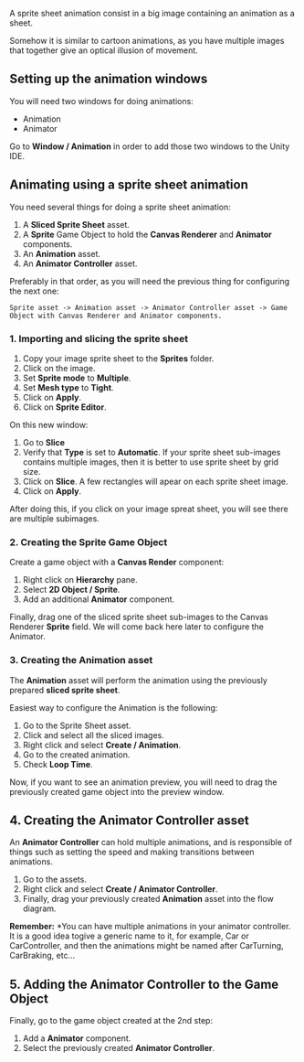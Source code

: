 A sprite sheet animation consist in a big image containing an animation as a sheet.

Somehow it is similar to cartoon animations, as you have multiple images that together give an optical illusion of movement.

## Setting up the animation windows

You will need two windows for doing animations:

- Animation
- Animator

Go to **Window / Animation** in order to add those two windows to the Unity IDE.

## Animating using a sprite sheet animation

You need several things for doing a sprite sheet animation:

1. A **Sliced Sprite Sheet** asset.
2. A **Sprite** Game Object to hold the **Canvas Renderer** and **Animator** components.
3. An **Animation** asset.
4. An **Animator Controller** asset.

Preferably in that order, as you will need the previous thing for configuring the next one:

```
Sprite asset -> Animation asset -> Animator Controller asset -> Game Object with Canvas Renderer and Animator components.
```


### 1. Importing and slicing the sprite sheet

1. Copy your image sprite sheet to the **Sprites** folder.
2. Click on the image.
3. Set **Sprite mode** to **Multiple**.
4. Set **Mesh type** to **Tight**.
5. Click on **Apply**.
6. Click on **Sprite Editor**.

On this new window:

1. Go to **Slice** 
2. Verify that **Type** is set to **Automatic**. 
If your sprite sheet sub-images contains multiple images, then it is better to use sprite sheet by grid size.
3. Click on **Slice**.
A few rectangles will apear on each sprite sheet image.
4. Click on **Apply**.

After doing this, if you click on your image spreat sheet, you will see there are multiple subimages.


### 2. Creating the Sprite Game Object 

Create a game object with a **Canvas Render** component:

1. Right click on **Hierarchy** pane.
2. Select **2D Object / Sprite**.
3. Add an additional **Animator** component.

Finally, drag one of the sliced sprite sheet sub-images to the Canvas Renderer **Sprite** field.
We will come back here later to configure the Animator.

### 3. Creating the Animation asset

The **Animation** asset will perform the animation using the previously prepared **sliced sprite sheet**.

Easiest way to configure the Animation is the following:

1. Go to the Sprite Sheet asset.
2. Click and select all the sliced images.
3. Right click and select **Create / Animation**.
4. Go to the created animation.
5. Check **Loop Time**.

Now, if you want to see an animation preview, you will need to drag the previously created game object into the preview window.


## 4. Creating the Animator Controller asset

An **Animator Controller** can hold multiple animations, and is responsible of things such as setting the speed and making transitions between animations.

1. Go to the assets.
2. Right click and select **Create / Animator Controller**.
3. Finally, drag your previously created **Animation** asset into the flow diagram.

**Remember:** *You can have multiple animations in your animator controller. It is a good idea togive a generic name to it, for example, Car or CarController, and then the animations might be named after CarTurning, CarBraking, etc...

## 5. Adding the Animator Controller to the Game Object

Finally, go to the game object created at the 2nd step:

1. Add a **Animator** component.
2. Select the previously created **Animator Controller**.

